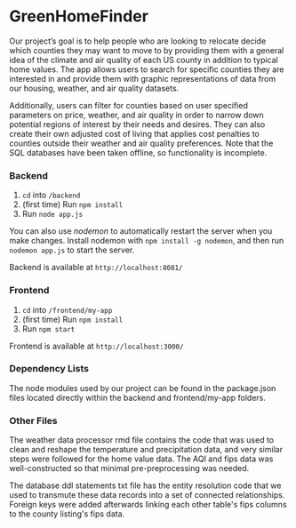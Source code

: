 # GreenHomeFinder

Our project’s goal is to help people who are looking to relocate decide which counties they may want to move to by providing them with a general idea of the climate and air quality of each US county in addition to typical home values. The app allows users to search for specific counties they are interested in and provide them with graphic representations of data from our housing, weather, and air quality datasets. 

Additionally, users can filter for counties based on user specified parameters on price, weather, and air quality in order to narrow down potential regions of interest by their needs and desires. They can also create their own adjusted cost of living that applies cost penalties to counties outside their weather and air quality preferences. Note that the SQL databases have been taken offline, so functionality is incomplete.

### Backend
1. `cd` into `/backend`
2. (first time) Run `npm install`
2. Run `node app.js`

You can also use *nodemon* to automatically restart the server when you make changes.
Install nodemon with `npm install -g nodemon`, and then run `nodemon app.js` to start the server.

Backend is available at `http://localhost:8081/`

### Frontend
1. `cd` into `/frontend/my-app`
2. (first time) Run `npm install`
3. Run `npm start`

Frontend is available at `http://localhost:3000/`

### Dependency Lists
The node modules used by our project can be found in the package.json files located directly within 
the backend and frontend/my-app folders.

### Other Files
The weather data processor rmd file contains the code that was used to clean and reshape the temperature
and precipitation data, and very similar steps were followed for the home value data. The AQI and fips
data was well-constructed so that minimal pre-preprocessing was needed.

The database ddl statements txt file has the entity resolution code that we used to transmute these data
records into a set of connected relationships. Foreign keys were added afterwards linking each other
table's fips columns to the county listing's fips data.
